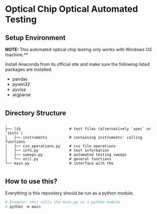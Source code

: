 # Optical Chip Optical Automated Testing 

## Setup Environment

**NOTE:** This automated optical chip testing only works with Windows OS machine.**


Install Anaconda from its official site and make sure the following listed packages are installed.

- pandas
- pywin32
- pyvisa
- argparse

#

## Directory Structure

```
.
├── lib                      # test files (alternatively `spec` or `tests`)
│   ├── instruments          # containing instruments' calling functions 
│   ├── csv_operations.py    # csv file operations
│   ├── info.py              # test information
│   ├── sweeps.py            # automated testing sweeps
│   └── util.py              # general functions
└── main.py                  # interface with the 
```
# 

## How to use this?
Everything is this repository should be run as a python module.

```bash
# Example: this calls the main.py as a python module
> python -m main
```




